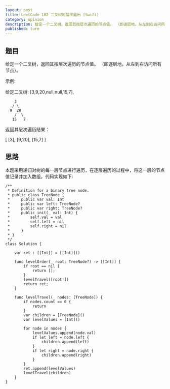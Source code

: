 ```yaml
---
layout: post
title: LeetCode 102 二叉树的层次遍历 [Swift]
category: opinion
description: 给定一个二叉树，返回其按层次遍历的节点值。 （即逐层地，从左到右访问所有节点）。
published: ture
---
```


## 题目

给定一个二叉树，返回其按层次遍历的节点值。 （即逐层地，从左到右访问所有节点）。

示例:

给定二叉树: [3,9,20,null,null,15,7],

```
    3
   / \
  9  20
    /  \
   15   7
```

返回其层次遍历结果：

[
  [3],
  [9,20],
  [15,7]
]

## 思路

本题采用递归对树的每一层节点进行遍历，在逐层遍历的过程中，将这一层的节点值记录并加入数组，代码实现如下:

```
/**
 * Definition for a binary tree node.
 * public class TreeNode {
 *     public var val: Int
 *     public var left: TreeNode?
 *     public var right: TreeNode?
 *     public init(_ val: Int) {
 *         self.val = val
 *         self.left = nil
 *         self.right = nil
 *     }
 * }
 */
class Solution {
    
    var ret : [[Int]] = [[Int]]()
    
    func levelOrder(_ root: TreeNode?) -> [[Int]] {
        if root == nil {
            return [];
        }
        levelTravel([root!])
        return ret;
    }
    
    func levelTravel(_ nodes: [TreeNode]) {
        if nodes.count == 0 {
            return
        }
        var children = [TreeNode]()
        var levelValues = [Int]()
        
        for node in nodes {
            levelValues.append(node.val)
            if let left = node.left {
                children.append(left)
            }
            if let right = node.right {
                children.append(right)
            }
        }
        ret.append(levelValues)
        levelTravel(children)
    }
}
```

